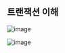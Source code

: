 ## **트랜잭션 이해**

![image](https://user-images.githubusercontent.com/79301439/207494044-79f193d4-83e0-4600-bd3f-e46dceb0eca8.png)

![image](https://user-images.githubusercontent.com/79301439/207494456-9ae64215-5514-42c3-a363-f59f2ae48124.png)
